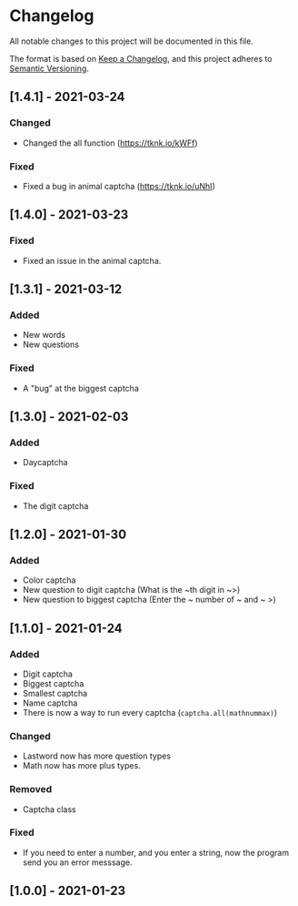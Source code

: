 # Changelog
All notable changes to this project will be documented in this file.

The format is based on [Keep a Changelog](https://keepachangelog.com/en/1.0.0/),
and this project adheres to [Semantic Versioning](https://semver.org/spec/v2.0.0.html).

## [1.4.1] - 2021-03-24
### Changed
- Changed the all function (https://tknk.io/kWFf)
### Fixed
- Fixed a bug in animal captcha (https://tknk.io/uNhI)

## [1.4.0] - 2021-03-23
### Fixed
- Fixed an issue in the animal captcha.

## [1.3.1] - 2021-03-12
### Added
- New words
- New questions
### Fixed
- A "bug" at the biggest captcha

## [1.3.0] - 2021-02-03
### Added
- Daycaptcha
### Fixed
- The digit captcha

## [1.2.0] - 2021-01-30
### Added
- Color captcha
- New question to digit captcha (What is the ~th digit in ~>)
- New question to biggest captcha (Enter the ~ number of ~ and ~ >)

## [1.1.0] - 2021-01-24
### Added
- Digit captcha
- Biggest captcha
- Smallest captcha
- Name captcha
- There is now a way to run every captcha (`captcha.all(mathnummax)`)
### Changed
- Lastword now has more question types
- Math now has more plus types.
### Removed
- Captcha class
### Fixed
- If you need to enter a number, and you enter a string, now the program send you an error messsage.

## [1.0.0] - 2021-01-23
